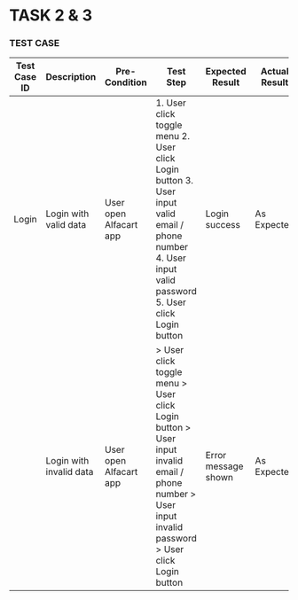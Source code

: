 # TASK 2 & 3

### TEST CASE

| Test Case ID | Description | Pre-Condition | Test Step | Expected Result | Actual Result | Status |
| ------------ | ----------- | ------------- | --------- | --------------- | ------------- | ------ |
| Login        | Login with valid data | User open Alfacart app | 1. User click toggle menu 2. User click Login button 3. User input valid email / phone number 4. User input valid password 5. User click Login button | Login success | As Expected | Pass |
|| Login with invalid data | User open Alfacart app | > User click toggle menu > User click Login button > User input invalid email / phone number > User input invalid password > User click Login button | Error message shown | As Expected | Pass |
